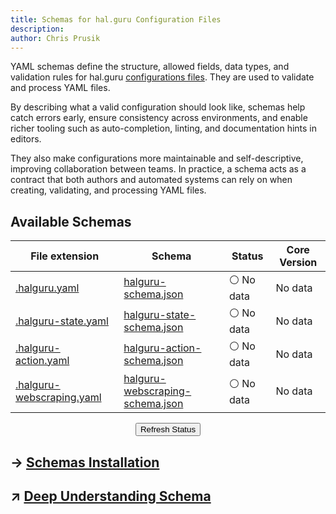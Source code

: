 ```yaml
---
title: Schemas for hal.guru Configuration Files
description:
author: Chris Prusik
---
```


YAML schemas define the structure, allowed fields, data types, and validation rules for 
hal.guru [configurations files](../configuration-files/index.md). They are used to validate and process YAML files. 
    
By describing what a valid configuration should look like, schemas help catch errors early, 
ensure consistency across environments, and enable richer tooling such as auto-completion, 
linting, and documentation hints in editors. 

They also make configurations more maintainable and self-descriptive, 
improving collaboration between teams. 
In practice, a schema acts as a contract that both authors and automated systems 
can rely on when creating, validating, and processing YAML files.

## Available Schemas

| File extension | Schema                                                             | Status                                                | Core Version                                     |
|----------------|--------------------------------------------------------------------|-------------------------------------------------------|--------------------------------------------------|
| <a href="https://docs.hal.guru/yaml-agent/">.halguru.yaml</a>           | [halguru-schema.json](halguru-schema.json)                         | <span id="agent-schema-status">⚪ No data</span>       | <span id="agent-schema-version">No data</span>   |
| <a href="https://docs.hal.guru/yaml-state/">.halguru-state.yaml</a>     | [halguru-state-schema.json](halguru-state-schema.json)             | <span id="state-schema-status">⚪ No data</span>       | <span id="state-schema-version">No data</span>   |
| <a href="https://docs.hal.guru/yaml-action/">.halguru-action.yaml</a>   | [halguru-action-schema.json](halguru-action-schema.json)           | <span id="action-schema-status">⚪ No data</span>      | <span id="action-schema-version">No data</span>  |
| <a href="https://docs.hal.guru/yaml-webscraping/">.halguru-webscraping.yaml</a> | [halguru-webscraping-schema.json](halguru-webscraping-schema.json) | <span id="webscraping-schema-status">⚪ No data</span> | <span id="webscraping-schema-version">No data</span> |

<div id="warning-message"></div>

<div class="page-refresh" style="margin: 0.75rem 0; text-align: center;">
  <button id="refresh-button" class="md-button md-button--gray" type="button" title="Refresh data" onclick="updateAllSchemasStatusAndVersions()">Refresh Status</button>
</div>

## → [Schemas Installation](install-schemas.md)
## ↗ [Deep Understanding Schema](https://json-schema.org/understanding-json-schema/reference/schema.html)

<script type="text/javascript">

    document.addEventListener('DOMContentLoaded', async function() {
        await updateAllSchemasStatusAndVersions();
    });

    if (typeof document$ !== 'undefined') {
      document$.subscribe(() => {
        updateAllSchemasStatusAndVersions();
      });
    }
    
    window.addEventListener('pageshow', (event) => {
      if (event.persisted) {
        updateAllSchemasStatusAndVersions();
      }
    });

</script>
